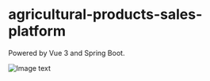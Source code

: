 # agricultural-products-sales-platform

Powered by Vue 3 and Spring Boot.

![Image text](https://github.com/feoyang/agricultural-products-sales-platform/client/src/assets/images/preview%20.png)

